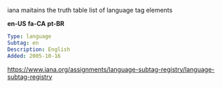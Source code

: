 iana maitains the truth table list of language tag elements

**en-US**
**fa-CA**
**pt-BR**

```yaml
Type: language
Subtag: en
Description: English
Added: 2005-10-16
```

https://www.iana.org/assignments/language-subtag-registry/language-subtag-registry